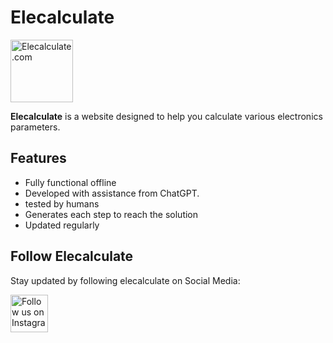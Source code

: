 # Elecalculate

<a href="https://elecalculate.com">
    <img src="https://elecalculate.com/Pictures/favicon.png" alt="Elecalculate.com" width="100" height="100">
</a>

**Elecalculate** is a website designed to help you calculate various electronics parameters.

## Features
- Fully functional offline
- Developed with assistance from ChatGPT.
- tested by humans
- Generates each step to reach the solution
- Updated regularly

## Follow Elecalculate
Stay updated by following elecalculate on Social Media:

<a href="https://www.instagram.com/elecalculate">
    <img src="https://elecalculate.com/Pictures/instagram-logo.jpg" alt="Follow us on Instagram" width="60" height="60">
</a>
